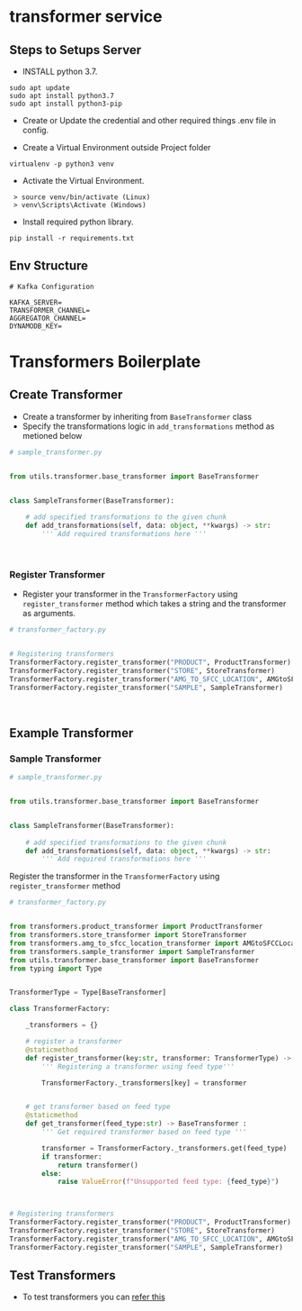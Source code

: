 # transformer service


## Steps to Setups Server ##

- INSTALL python 3.7.

```
sudo apt update
sudo apt install python3.7
sudo apt install python3-pip
```

- Create or Update the credential and other required things .env file in config.


- Create a Virtual Environment outside Project folder

```
virtualenv -p python3 venv
```

- Activate the Virtual Environment.

```
 > source venv/bin/activate (Linux)
 > venv\Scripts\Activate (Windows)
```

- Install required python library.

```
pip install -r requirements.txt
```



## Env Structure

```
# Kafka Configuration

KAFKA_SERVER=
TRANSFORMER_CHANNEL=
AGGREGATOR_CHANNEL=
DYNAMODB_KEY=
```


# Transformers Boilerplate

## Create Transformer

- Create a transformer by inheriting from ```BaseTransformer``` class
- Specify the transformations logic in ```add_transformations``` method as metioned below

```py
# sample_transformer.py


from utils.transformer.base_transformer import BaseTransformer


class SampleTransformer(BaseTransformer):
    
    # add specified transformations to the given chunk
    def add_transformations(self, data: object, **kwargs) -> str:
        ''' Add required transformations here '''
```
<br/>

### Register Transformer


- Register your transformer in the ```TransformerFactory``` using ```register_transformer``` method which takes a string and the transformer as arguments.

```py
# transformer_factory.py


# Registering transformers
TransformerFactory.register_transformer("PRODUCT", ProductTransformer)
TransformerFactory.register_transformer("STORE", StoreTransformer)
TransformerFactory.register_transformer("AMG_TO_SFCC_LOCATION", AMGtoSFCCLocationTransformer)
TransformerFactory.register_transformer("SAMPLE", SampleTransformer)

```

<br/>


## Example Transformer
### Sample Transformer

```py
# sample_transformer.py


from utils.transformer.base_transformer import BaseTransformer


class SampleTransformer(BaseTransformer):
    
    # add specified transformations to the given chunk
    def add_transformations(self, data: object, **kwargs) -> str:
        ''' Add required transformations here '''

```

Register the transformer in the ```TransformerFactory``` using ```register_transformer``` method

```py
# transformer_factory.py


from transformers.product_transformer import ProductTransformer
from transformers.store_transformer import StoreTransformer
from transformers.amg_to_sfcc_location_transformer import AMGtoSFCCLocationTransformer
from transformers.sample_transformer import SampleTransformer
from utils.transformer.base_transformer import BaseTransformer
from typing import Type


TransformerType = Type[BaseTransformer]

class TransformerFactory:

    _transformers = {}

    # register a transformer
    @staticmethod
    def register_transformer(key:str, transformer: TransformerType) -> None:
        ''' Registering a transformer using feed type'''

        TransformerFactory._transformers[key] = transformer


    # get transformer based on feed type
    @staticmethod
    def get_transformer(feed_type:str) -> BaseTransformer :
        ''' Get required transformer based on feed type '''

        transformer = TransformerFactory._transformers.get(feed_type)
        if transformer:
            return transformer()
        else:
            raise ValueError(f"Unsupported feed type: {feed_type}")



# Registering transformers
TransformerFactory.register_transformer("PRODUCT", ProductTransformer)
TransformerFactory.register_transformer("STORE", StoreTransformer)
TransformerFactory.register_transformer("AMG_TO_SFCC_LOCATION", AMGtoSFCCLocationTransformer)
TransformerFactory.register_transformer("SAMPLE", SampleTransformer)

```


## Test Transformers

- To test transformers you can [refer this](./test)